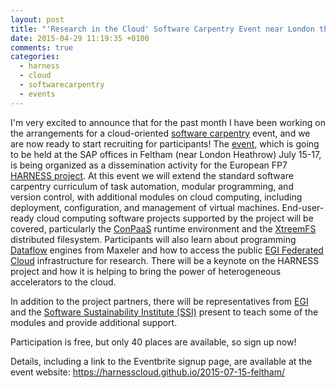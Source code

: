 ```yaml
---
layout: post
title: "'Research in the Cloud' Software Carpentry Event near London this Summer! (2015)"
date: 2015-04-29 11:19:35 +0100
comments: true
categories:
  - harness
  - cloud
  - softwarecarpentry
  - events
---
```


I'm very excited to announce that for the past month I have been working on the
arrangements for a cloud-oriented 
[software carpentry](http://software-carpentry.org) event, and we are now ready 
to start recruiting for participants! The 
[event](https://harnesscloud.github.io/2015-07-15-feltham/), which is going to 
be held at the SAP offices in Feltham (near London Heathrow) July 15-17, is 
being organized as a dissemination activity for the European FP7 
[HARNESS project](http://www.harness-project.eu). At this event we will extend 
the standard software carpentry curriculum of task automation, modular 
programming, and version control, with additional modules on cloud computing, 
including deployment, configuration, and management of virtual machines. 
End-user-ready cloud computing software projects supported by the project will 
be covered, particularly the [ConPaaS](http://www.conpaas.eu/) runtime 
environment and the [XtreemFS](http://www.xtreemfs.org/) distributed filesystem. 
Participants will also learn about programming 
[Dataflow](https://www.maxeler.com/technology/dataflow-computing/) engines from 
Maxeler and how to access the public 
[EGI Federated Cloud](http://www.egi.eu/infrastructure/cloud/) infrastructure 
for research. There will be a keynote on the HARNESS project and how it is 
helping to bring the power of heterogeneous accelerators to the cloud. 

In addition to the project partners, there will be representatives from
[EGI](http://egi.eu) and the 
[Software Sustainability Institute (SSI)](http://www.softare.ac.uk) present to 
teach some of the modules and provide additional support.

Participation is free, but only 40 places are available, so sign up now!

Details, including a link to the Eventbrite signup page, are available at the
event website: https://harnesscloud.github.io/2015-07-15-feltham/
